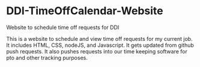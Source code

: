 # DDI-TimeOffCalendar-Website
Website to schedule time off requests for DDI

This is a website to schedule and view time off requests for my current job. It includes HTML, CSS, nodeJS, and Javascript.
It gets updated from github push requests.
It also pushes requests into our time keeping software for pto and other tracking purposes.

